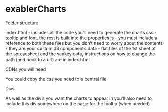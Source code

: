 # exablerCharts

Folder structure


index.html - includes all the code you’ll need to generate the charts
css - tooltip and font, the rest is built into the properties
js - you must include a reference to both these files but you don’t need to worry about the contents - they are your custom d3 components
data - flat files of the 1st sheet of the spreadsheet and the sankey data, instructions on how to change the path (and hook to a url) are in index.html


CDNs you will need

<script src="https://d3js.org/d3.v6.min.js"></script>
<script src="https://cdn.jsdelivr.net/npm/d3-sankey@0.12.3/dist/d3-sankey.min.js"></script>
<script src="js/setupFunctions.js"></script>
<script src="js/d3Charts.js"></script>

You could copy the css you need to a central file

<link rel="stylesheet" href="css/d3Charts.css"/>


Divs

As well as the div’s you want the charts to appear in you’ll also need to include this div somewhere on the page for the tooltip (when needed)

<div class="chartTooltip"></div>

